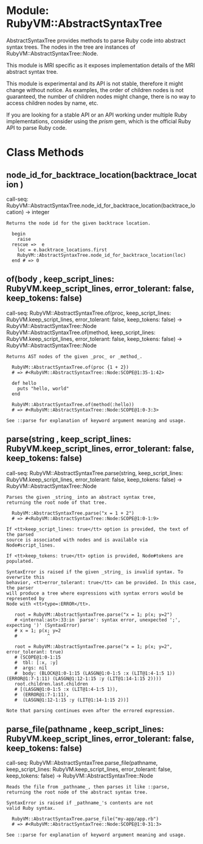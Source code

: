 # Module: RubyVM::AbstractSyntaxTree
    

AbstractSyntaxTree provides methods to parse Ruby code into abstract syntax
trees. The nodes in the tree are instances of
RubyVM::AbstractSyntaxTree::Node.

This module is MRI specific as it exposes implementation details of the MRI
abstract syntax tree.

This module is experimental and its API is not stable, therefore it might
change without notice. As examples, the order of children nodes is not
guaranteed, the number of children nodes might change, there is no way to
access children nodes by name, etc.

If you are looking for a stable API or an API working under multiple Ruby
implementations, consider using the *prism* gem, which is the official Ruby
API to parse Ruby code.


# Class Methods
## node_id_for_backtrace_location(backtrace_location ) [](#method-c-node_id_for_backtrace_location)
call-seq:
      RubyVM::AbstractSyntaxTree.node_id_for_backtrace_location(backtrace_location)   -> integer

    Returns the node id for the given backtrace location.

      begin
        raise
      rescue =>  e
        loc = e.backtrace_locations.first
        RubyVM::AbstractSyntaxTree.node_id_for_backtrace_location(loc)
      end # => 0
## of(body , keep_script_lines: RubyVM.keep_script_lines, error_tolerant: false, keep_tokens: false) [](#method-c-of)
call-seq:
      RubyVM::AbstractSyntaxTree.of(proc, keep_script_lines: RubyVM.keep_script_lines, error_tolerant: false, keep_tokens: false)   -> RubyVM::AbstractSyntaxTree::Node
      RubyVM::AbstractSyntaxTree.of(method, keep_script_lines: RubyVM.keep_script_lines, error_tolerant: false, keep_tokens: false) -> RubyVM::AbstractSyntaxTree::Node

    Returns AST nodes of the given _proc_ or _method_.

      RubyVM::AbstractSyntaxTree.of(proc {1 + 2})
      # => #<RubyVM::AbstractSyntaxTree::Node:SCOPE@1:35-1:42>

      def hello
        puts "hello, world"
      end

      RubyVM::AbstractSyntaxTree.of(method(:hello))
      # => #<RubyVM::AbstractSyntaxTree::Node:SCOPE@1:0-3:3>

    See ::parse for explanation of keyword argument meaning and usage.
## parse(string , keep_script_lines: RubyVM.keep_script_lines, error_tolerant: false, keep_tokens: false) [](#method-c-parse)
call-seq:
       RubyVM::AbstractSyntaxTree.parse(string, keep_script_lines: RubyVM.keep_script_lines, error_tolerant: false, keep_tokens: false) -> RubyVM::AbstractSyntaxTree::Node

    Parses the given _string_ into an abstract syntax tree,
    returning the root node of that tree.

      RubyVM::AbstractSyntaxTree.parse("x = 1 + 2")
      # => #<RubyVM::AbstractSyntaxTree::Node:SCOPE@1:0-1:9>

    If <tt>keep_script_lines: true</tt> option is provided, the text of the parsed
    source is associated with nodes and is available via Node#script_lines.

    If <tt>keep_tokens: true</tt> option is provided, Node#tokens are populated.

    SyntaxError is raised if the given _string_ is invalid syntax. To overwrite this
    behavior, <tt>error_tolerant: true</tt> can be provided. In this case, the parser
    will produce a tree where expressions with syntax errors would be represented by
    Node with <tt>type=:ERROR</tt>.

       root = RubyVM::AbstractSyntaxTree.parse("x = 1; p(x; y=2")
       # <internal:ast>:33:in `parse': syntax error, unexpected ';', expecting ')' (SyntaxError)
       # x = 1; p(x; y=2
       #           ^

       root = RubyVM::AbstractSyntaxTree.parse("x = 1; p(x; y=2", error_tolerant: true)
       # (SCOPE@1:0-1:15
       #  tbl: [:x, :y]
       #  args: nil
       #  body: (BLOCK@1:0-1:15 (LASGN@1:0-1:5 :x (LIT@1:4-1:5 1)) (ERROR@1:7-1:11) (LASGN@1:12-1:15 :y (LIT@1:14-1:15 2))))
       root.children.last.children
       # [(LASGN@1:0-1:5 :x (LIT@1:4-1:5 1)),
       #  (ERROR@1:7-1:11),
       #  (LASGN@1:12-1:15 :y (LIT@1:14-1:15 2))]

    Note that parsing continues even after the errored expression.
## parse_file(pathname , keep_script_lines: RubyVM.keep_script_lines, error_tolerant: false, keep_tokens: false) [](#method-c-parse_file)
call-seq:
      RubyVM::AbstractSyntaxTree.parse_file(pathname, keep_script_lines: RubyVM.keep_script_lines, error_tolerant: false, keep_tokens: false) -> RubyVM::AbstractSyntaxTree::Node

    Reads the file from _pathname_, then parses it like ::parse,
    returning the root node of the abstract syntax tree.

    SyntaxError is raised if _pathname_'s contents are not
    valid Ruby syntax.

      RubyVM::AbstractSyntaxTree.parse_file("my-app/app.rb")
      # => #<RubyVM::AbstractSyntaxTree::Node:SCOPE@1:0-31:3>

    See ::parse for explanation of keyword argument meaning and usage.

